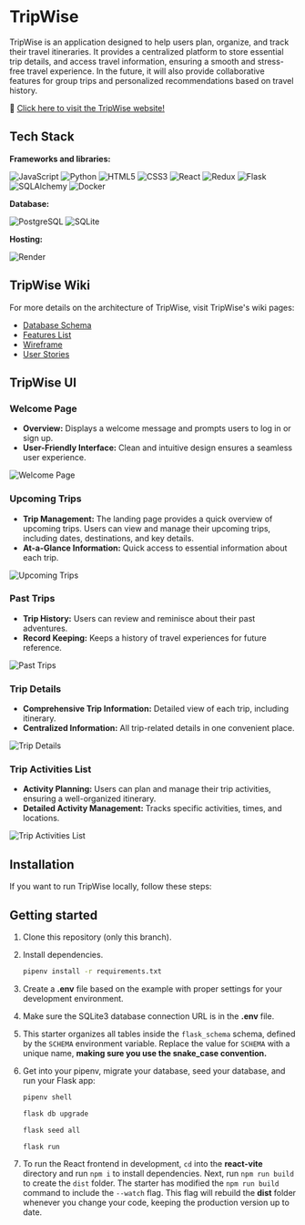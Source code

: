 # TripWise

TripWise is an application designed to help users plan, organize, and track their travel itineraries. It provides a centralized platform to store essential trip details, and access travel information, ensuring a smooth and stress-free travel experience. In the future, it will also provide collaborative features for group trips and personalized recommendations based on travel history.

🔭 [Click here to visit the TripWise website!](https://trip-wise-hvsp.onrender.com/)

## Tech Stack

**Frameworks and libraries:**

<img src="https://img.shields.io/badge/JavaScript-F7DF1E?style=for-the-badge&logo=javascript&logoColor=black" alt="JavaScript"/> <img src="https://img.shields.io/badge/Python-3776AB?style=for-the-badge&logo=python&logoColor=yellow" alt="Python"/> <img src="https://img.shields.io/badge/HTML5-E34F26?style=for-the-badge&logo=html5&logoColor=white" alt="HTML5"/> <img src="https://img.shields.io/badge/CSS3-1572B6?style=for-the-badge&logo=css3&logoColor=white" alt="CSS3"/> <img src="https://img.shields.io/badge/React-61DAFB?style=for-the-badge&logo=react&logoColor=black" alt="React"/> <img src="https://img.shields.io/badge/Redux-764ABC?style=for-the-badge&logo=redux&logoColor=white" alt="Redux"/> <img src="https://img.shields.io/badge/Flask-000000?style=for-the-badge&logo=flask&logoColor=white" alt="Flask"/> <img src="https://img.shields.io/badge/SQLAlchemy-E94B3C?style=for-the-badge&logo=sqlalchemy&logoColor=white" alt="SQLAlchemy"/> <img src="https://img.shields.io/badge/Docker-2496ED?style=for-the-badge&logo=docker&logoColor=white" alt="Docker"/>

**Database:**

<img src="https://img.shields.io/badge/PostgreSQL-336791?style=for-the-badge&logo=postgresql&logoColor=white" alt="PostgreSQL"/> <img src="https://img.shields.io/badge/SQLite-07405E?style=for-the-badge&logo=sqlite&logoColor=white" alt="SQLite"/>

**Hosting:**

<img src="https://img.shields.io/badge/Render-4682B4?style=for-the-badge&logo=render&logoColor=white" alt="Render"/>

## TripWise Wiki

For more details on the architecture of TripWise, visit TripWise's wiki pages:

* [Database Schema](https://github.com/MehwishHanif/TripWise/wiki/DB-Schema)
* [Features List](https://github.com/MehwishHanif/TripWise/wiki/MVP's-Feature-List)
* [Wireframe](https://github.com/MehwishHanif/TripWise/wiki/Wireframes)
* [User Stories](https://github.com/MehwishHanif/TripWise/wiki/User-Stories)


## TripWise UI 

### Welcome Page

* **Overview:** Displays a welcome message and prompts users to log in or sign up.
* **User-Friendly Interface:** Clean and intuitive design ensures a seamless user experience.


![Welcome Page](https://github.com/user-attachments/assets/cb9afdcf-aee9-48cd-8efc-26c7fa5b0d24)


### Upcoming Trips

* **Trip Management:** The landing page provides a quick overview of upcoming trips. Users can view and manage their upcoming trips, including dates, destinations, and key details.
* **At-a-Glance Information:** Quick access to essential information about each trip.


![Upcoming Trips](https://github.com/user-attachments/assets/94a739d2-c90b-44f4-a1f7-9f510293dc52)


### Past Trips

* **Trip History:** Users can review and reminisce about their past adventures.
* **Record Keeping:** Keeps a history of travel experiences for future reference.


![Past Trips](https://github.com/user-attachments/assets/a8173780-fb5a-4910-9237-13b5a207a66b)


### Trip Details

* **Comprehensive Trip Information:** Detailed view of each trip, including itinerary.
* **Centralized Information:** All trip-related details in one convenient place.


![Trip Details](https://github.com/user-attachments/assets/a4ffc874-17c1-44ae-97a7-4b851c702cab)


### Trip Activities List

* **Activity Planning:** Users can plan and manage their trip activities, ensuring a well-organized itinerary.
* **Detailed Activity Management:** Tracks specific activities, times, and locations.


![Trip Activities List](https://github.com/user-attachments/assets/ab78fa19-3eed-4a3f-96a9-ea34b57035c9)


## Installation 

If you want to run TripWise locally, follow these steps:

## Getting started

1. Clone this repository (only this branch).

2. Install dependencies.

   ```bash
   pipenv install -r requirements.txt
   ```

3. Create a __.env__ file based on the example with proper settings for your
   development environment.

4. Make sure the SQLite3 database connection URL is in the __.env__ file.

5. This starter organizes all tables inside the `flask_schema` schema, defined
   by the `SCHEMA` environment variable.  Replace the value for
   `SCHEMA` with a unique name, **making sure you use the snake_case
   convention.**

6. Get into your pipenv, migrate your database, seed your database, and run your
   Flask app:

   ```bash
   pipenv shell
   ```

   ```bash
   flask db upgrade
   ```

   ```bash
   flask seed all
   ```

   ```bash
   flask run
   ```

7. To run the React frontend in development, `cd` into the __react-vite__
   directory and run `npm i` to install dependencies. Next, run `npm run build`
   to create the `dist` folder. The starter has modified the `npm run build`
   command to include the `--watch` flag. This flag will rebuild the __dist__
   folder whenever you change your code, keeping the production version up to
   date.

